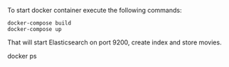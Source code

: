 To start docker container execute the following commands:

    docker-compose build
    docker-compose up

That will start Elasticsearch on port 9200, create index and store movies.

docker ps
